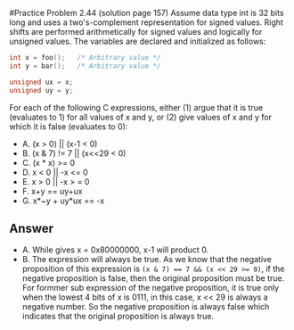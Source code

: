 #Practice Problem 2.44 (solution page 157)
Assume data type int is 32 bits long and uses a two's-complement representation for signed values. Right shifts are performed arithmetically for signed values and logically for unsigned values. The variables are declared and initialized as follows:

```c
int x = foo();	 /* Arbitrary value */
int y = bar();	 /* Arbitrary value */

unsigned ux = x;
unsigned uy = y;
```

For each of the following C expressions, either (1) argue that it is true (evaluates to 1) for all values of x and y, or (2) give values of x and y for which it is false (evaluates to 0):

- A. (x > 0) || (x-1 < 0)
- B. (x & 7) != 7 || (x<<29 < 0)
- C. (x * x) >= 0
- D. x < 0 || -x <= 0
- E. x > 0 || -x > = 0
- F. x+y == uy+ux
- G. x*~y + uy*ux == -x

## Answer
- A. While gives x = 0x80000000, x-1 will product 0.
- B. The expression will always be true. As we know that the negative proposition of this expression is ```(x & 7) == 7 && (x << 29 >= 0)```, if the negative proposition is false, then the original proposition must be true. For formmer sub expression of the negative proposition, it is true only when the lowest 4 bits of x is 0111, in this case, x << 29 is always a negative number. So the negative proposition is always false which indicates that the original proposition is always true.